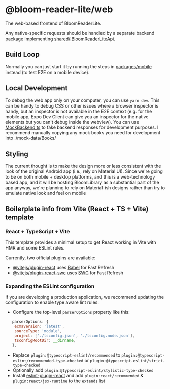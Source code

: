 # @bloom-reader-lite/web

The web-based frontend of BloomReaderLite.

Any native-specific requests should be handled by a separate backend package implementing [shared/IBloomReaderLiteApi](https://github.com/BloomBooks/BloomReader-Lite/blob/master/packages/shared/src/api.ts).

## Build Loop

Normally you can just start it by running the steps in [packages/mobile](https://github.com/BloomBooks/BloomReader-Lite/blob/master/packages/mobile/README.md) instead (to test E2E on a mobile device).

## Local Development

To debug the web app only on your computer, you can use `yarn dev`. This can be handy to debug CSS or other issues where a browser inspector is handy, but an inspector is not available in the E2E context (e.g. for the mobile app, Expo Dev Client can give you an inspector for the native elements but you can't debug inside the webview).
You can use [MockBackend.ts](https://github.com/BloomBooks/BloomReader-Lite/blob/master/packages/web/src/api/MockBackend.ts) to fake backend responses for development purposes.
I recommend manually copying any mock books you need for development into ./mock-data/Books/

## Styling

The current thought is to make the design more or less consistent with the look of the original Android app (i.e., rely on Material UI). Since we're going to be on both mobile + desktop platforms, and this is a web-technology based app, and it will be hosting BloomLibrary as a substantial part of the app anyway, we're planning to rely on Material-ish designs rather than try to emulate native look and feel on mobile

## Boilerplate info from Vite (React + TS + Vite) template

### React + TypeScript + Vite

This template provides a minimal setup to get React working in Vite with HMR and some ESLint rules.

Currently, two official plugins are available:

-   [@vitejs/plugin-react](https://github.com/vitejs/vite-plugin-react/blob/main/packages/plugin-react/README.md) uses [Babel](https://babeljs.io/) for Fast Refresh
-   [@vitejs/plugin-react-swc](https://github.com/vitejs/vite-plugin-react-swc) uses [SWC](https://swc.rs/) for Fast Refresh

### Expanding the ESLint configuration

If you are developing a production application, we recommend updating the configuration to enable type aware lint rules:

-   Configure the top-level `parserOptions` property like this:

```js
   parserOptions: {
    ecmaVersion: 'latest',
    sourceType: 'module',
    project: ['./tsconfig.json', './tsconfig.node.json'],
    tsconfigRootDir: __dirname,
   },
```

-   Replace `plugin:@typescript-eslint/recommended` to `plugin:@typescript-eslint/recommended-type-checked` or `plugin:@typescript-eslint/strict-type-checked`
-   Optionally add `plugin:@typescript-eslint/stylistic-type-checked`
-   Install [eslint-plugin-react](https://github.com/jsx-eslint/eslint-plugin-react) and add `plugin:react/recommended` & `plugin:react/jsx-runtime` to the `extends` list
